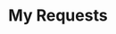 ---
title: My Requests
excerpt: Set up My Requests to enable your users to debug their requests.
api:
  file: readme-hml-baas.json
  operationId: get_v1-pix-key-list-agency-account
api_config: my-requests
hidden: true
---